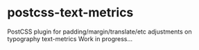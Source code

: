 # postcss-text-metrics
PostCSS plugin for padding/margin/translate/etc adjustments on typography text-metrics
Work in progress...
